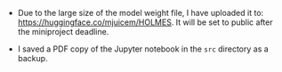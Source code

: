 - Due to the large size of the model weight file, I have uploaded it to: https://huggingface.co/mjuicem/HOLMES. It will be set to public after the miniproject deadline.

- I saved a PDF copy of the Jupyter notebook in the `src` directory as a backup.
